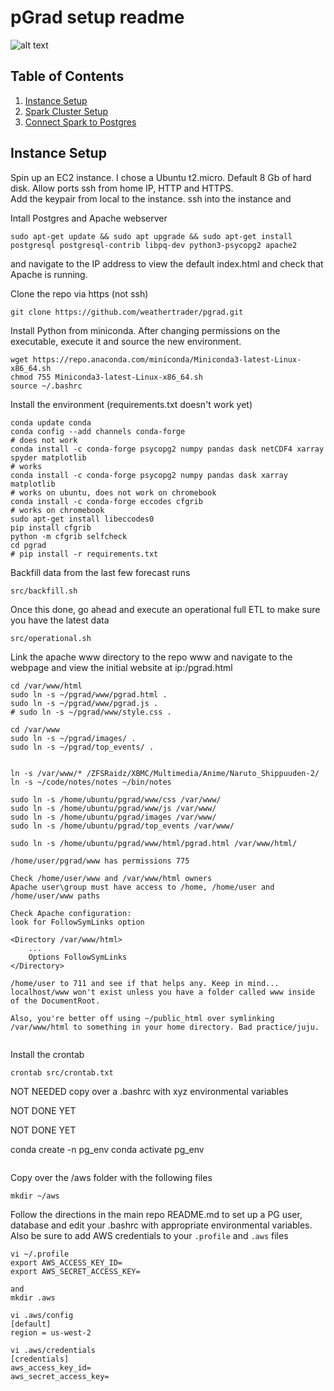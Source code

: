 
# pGrad setup readme

![alt text](../images/racecast_tech_stack.png "hover text")

## Table of Contents
1. [Instance Setup](README.md#Instance-Setup)
1. [Spark Cluster Setup](README.md#spark-cluster-setup)
1. [Connect Spark to Postgres](README.md#Connect-Spark-to-Postgres)

## Instance Setup

Spin up an EC2 instance.  I chose a Ubuntu t2.micro. 
Default 8 Gb of hard disk.
Allow ports ssh from home IP, HTTP and HTTPS.  
Add the keypair from local to the instance.
ssh into the instance and 

Intall Postgres and Apache webserver
```
sudo apt-get update && sudo apt upgrade && sudo apt-get install postgresql postgresql-contrib libpq-dev python3-psycopg2 apache2

```
and navigate to the IP address to view the default index.html and check that Apache is running.

Clone the repo via https (not ssh)  

```
git clone https://github.com/weathertrader/pgrad.git
```

Install Python from miniconda.  After changing permissions on the executable, execute it and source the new environment.
```
wget https://repo.anaconda.com/miniconda/Miniconda3-latest-Linux-x86_64.sh
chmod 755 Miniconda3-latest-Linux-x86_64.sh
source ~/.bashrc

```

Install the environment (requirements.txt doesn't work yet)

```
conda update conda 
conda config --add channels conda-forge
# does not work
conda install -c conda-forge psycopg2 numpy pandas dask netCDF4 xarray spyder matplotlib
# works 
conda install -c conda-forge psycopg2 numpy pandas dask xarray matplotlib
# works on ubuntu, does not work on chromebook 
conda install -c conda-forge eccodes cfgrib
# works on chromebook 
sudo apt-get install libeccodes0
pip install cfgrib
python -m cfgrib selfcheck
cd pgrad
# pip install -r requirements.txt
```

Backfill data from the last few forecast runs
```
src/backfill.sh
```
Once this done, go ahead and execute an operational full ETL to make sure 
you have the latest data
```
src/operational.sh
```


Link the apache www directory to the repo www and 
navigate to the webpage and view the initial website at ip:/pgrad.html  

```
cd /var/www/html
sudo ln -s ~/pgrad/www/pgrad.html .
sudo ln -s ~/pgrad/www/pgrad.js .
# sudo ln -s ~/pgrad/www/style.css .

cd /var/www
sudo ln -s ~/pgrad/images/ .
sudo ln -s ~/pgrad/top_events/ .


ln -s /var/www/* /ZFSRaidz/XBMC/Multimedia/Anime/Naruto_Shippuuden-2/
ln -s ~/code/notes/notes ~/bin/notes

sudo ln -s /home/ubuntu/pgrad/www/css /var/www/
sudo ln -s /home/ubuntu/pgrad/www/js /var/www/
sudo ln -s /home/ubuntu/pgrad/images /var/www/
sudo ln -s /home/ubuntu/pgrad/top_events /var/www/

sudo ln -s /home/ubuntu/pgrad/www/html/pgrad.html /var/www/html/

/home/user/pgrad/www has permissions 775

Check /home/user/www and /var/www/html owners
Apache user\group must have access to /home, /home/user and /home/user/www paths

Check Apache configuration:
look for FollowSymLinks option

<Directory /var/www/html>
    ...
    Options FollowSymLinks
</Directory>

/home/user to 711 and see if that helps any. Keep in mind... localhost/www won't exist unless you have a folder called www inside of the DocumentRoot.

Also, you're better off using ~/public_html over symlinking /var/www/html to something in your home directory. Bad practice/juju.


```



Install the crontab 

```
crontab src/crontab.txt
```


NOT NEEDED 
copy over a .bashrc with xyz environmental variables 

NOT DONE YET 


NOT DONE YET 

conda create -n pg_env
conda activate pg_env
```
```
Copy over the /aws folder with the following files
```
mkdir ~/aws
```

Follow the directions in the main repo README.md to set up a PG user, database and edit your .bashrc with appropriate environmental variables.
Also be sure to add AWS credentials to your `.profile` and `.aws` files

```
vi ~/.profile 
export AWS_ACCESS_KEY_ID=
export AWS_SECRET_ACCESS_KEY=

and
mkdir .aws

vi .aws/config
[default]
region = us-west-2

vi .aws/credentials
[credentials]
aws_access_key_id=
aws_secret_access_key=

```
  
  
  
  
